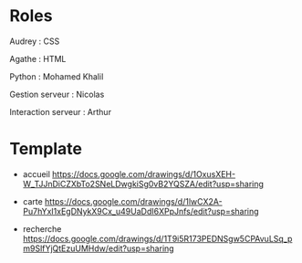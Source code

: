 

Roles
===========

Audrey : CSS

Agathe : HTML

Python : Mohamed Khalil

Gestion serveur : Nicolas

Interaction serveur : Arthur


Template 
===========

- accueil
https://docs.google.com/drawings/d/1OxusXEH-W_TJJnDiCZXbTo2SNeLDwgkiSg0vB2YQSZA/edit?usp=sharing

- carte
https://docs.google.com/drawings/d/1lwCX2A-Pu7hYxI1xEgDNykX9Cx_u49UaDdI6XPpJnfs/edit?usp=sharing

- recherche
https://docs.google.com/drawings/d/1T9i5R173PEDNSgw5CPAvuLSq_pm9SlfYjQtEzuUMHdw/edit?usp=sharing

